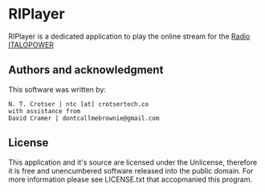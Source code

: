 # RIPlayer

RIPlayer is a dedicated application to play the online stream for the [Radio ITALOPOWER](https://www.radioitalopower.com/)


## Authors and acknowledgment
This software was written by:

``` 
N. T. Crotser | ntc [at] crotsertech.co
with assistance from
David Cramer | dontcallmebrownie@gmail.com
```

## License
This application and it's source are licensed under the Unlicense, therefore it is free and unencumbered software released into the public domain.
For more information please see LICENSE.txt that accopmanied this program.
